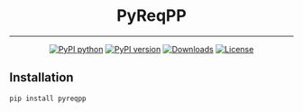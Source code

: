 <div align="center">
<p align="center">
  <h1>PyReqPP</h1>
</p>

---

<!-- prettier-ignore -->

[![PyPI python](https://img.shields.io/pypi/pyversions/pyreqpp)](https://pypi.org/project/pyreqpp)
[![PyPI version](https://badge.fury.io/py/pyreqpp.svg)](https://pypi.org/project/pyreqpp)
[![Downloads](https://static.pepy.tech/badge/pyreqpp)](https://pepy.tech/project/pyreqpp)
[![License](https://img.shields.io/badge/License-MIT-blue.svg)](LICENCE)

</div>

## Installation

```bash
pip install pyreqpp
```
